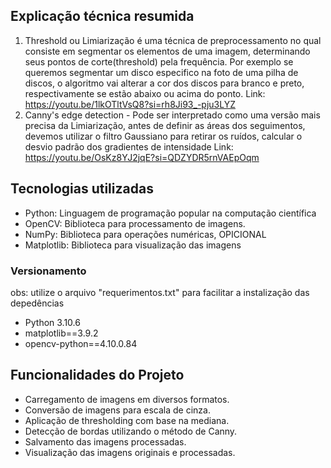## Explicação técnica resumida
1. Threshold ou Limiarização é uma técnica de preprocessamento no qual consiste em segmentar os elementos de uma imagem, determinando seus pontos de corte(threshold) pela frequência. Por exemplo se queremos segmentar um disco especifico na foto de uma pilha de discos, o algoritmo vai alterar a cor dos discos para branco e preto, respectivamente se estão abaixo ou acima do ponto.
Link: https://youtu.be/1lkOTltVsQ8?si=rh8Ji93_-pju3LYZ
3. Canny's edge detection - Pode ser interpretado como uma versão mais precisa da Limiarização, antes de definir as áreas dos seguimentos, devemos utilizar o filtro Gaussiano para retirar os ruídos, calcular o desvio padrão dos gradientes de intensidade
Link: https://youtu.be/OsKz8YJ2jqE?si=QDZYDR5rnVAEpOqm

## Tecnologias utilizadas
- Python: Linguagem de programação popular na computação científica
- OpenCV: Biblioteca para processamento de imagens.
- NumPy: Biblioteca para operações numéricas, OPICIONAL
- Matplotlib: Biblioteca para visualização das imagens
### Versionamento
obs: utilize o arquivo "requerimentos.txt" para facilitar a instalização das depedências
- Python 3.10.6
- matplotlib==3.9.2
- opencv-python==4.10.0.84
## Funcionalidades do Projeto
- Carregamento de imagens em diversos formatos.
- Conversão de imagens para escala de cinza.
- Aplicação de thresholding com base na mediana.
- Detecção de bordas utilizando o método de Canny.
- Salvamento das imagens processadas.
- Visualização das imagens originais e processadas.
